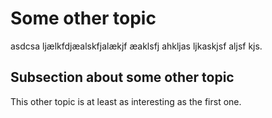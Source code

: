 # Some other topic

asdcsa ljælkfdjæalskfjalækjf æaklsfj ahkljas ljkaskjsf aljsf kjs.


## Subsection about some other topic

This other topic is at least as interesting as the first one.
